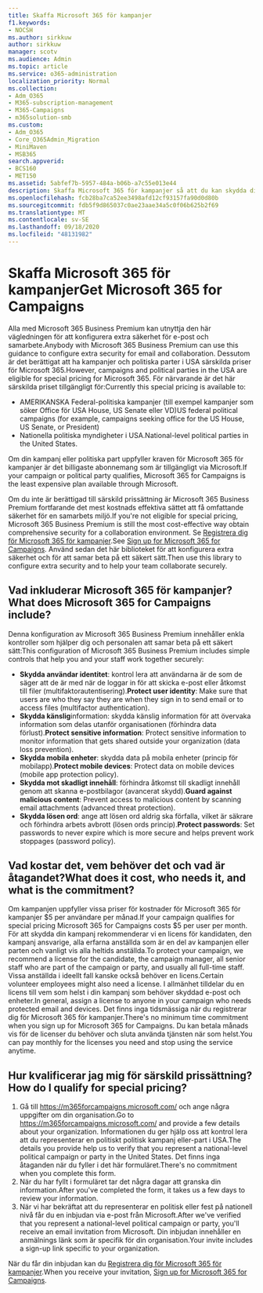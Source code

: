 ```yaml
---
title: Skaffa Microsoft 365 för kampanjer
f1.keywords:
- NOCSH
ms.author: sirkkuw
author: sirkkuw
manager: scotv
ms.audience: Admin
ms.topic: article
ms.service: o365-administration
localization_priority: Normal
ms.collection:
- Adm_O365
- M365-subscription-management
- M365-Campaigns
- m365solution-smb
ms.custom:
- Adm_O365
- Core_O365Admin_Migration
- MiniMaven
- MSB365
search.appverid:
- BCS160
- MET150
ms.assetid: 5abfef7b-5957-484a-b06b-a7c55e013e44
description: Skaffa Microsoft 365 för kampanjer så att du kan skydda din kampanj från Cybersecurity hot mot e-post, data och kommunikation.
ms.openlocfilehash: fcb28ba7ca52ee3498afd12cf93157fa90d0d80b
ms.sourcegitcommit: fdb5f9d865037c0ae23aae34a5c0f06b625b2f69
ms.translationtype: MT
ms.contentlocale: sv-SE
ms.lasthandoff: 09/18/2020
ms.locfileid: "48131982"
---
```

# <a name="get-microsoft-365-for-campaigns"></a><span data-ttu-id="a5469-103">Skaffa Microsoft 365 för kampanjer</span><span class="sxs-lookup"><span data-stu-id="a5469-103">Get Microsoft 365 for Campaigns</span></span>

<span data-ttu-id="a5469-104">Alla med Microsoft 365 Business Premium kan utnyttja den här vägledningen för att konfigurera extra säkerhet för e-post och samarbete.</span><span class="sxs-lookup"><span data-stu-id="a5469-104">Anybody with Microsoft 365 Business Premium can use this guidance to configure extra security for email and collaboration.</span></span> <span data-ttu-id="a5469-105">Dessutom är det berättigat att ha kampanjer och politiska parter i USA särskilda priser för Microsoft 365.</span><span class="sxs-lookup"><span data-stu-id="a5469-105">However, campaigns and political parties in the USA are eligible for special pricing for Microsoft 365.</span></span> <span data-ttu-id="a5469-106">För närvarande är det här särskilda priset tillgängligt för:</span><span class="sxs-lookup"><span data-stu-id="a5469-106">Currently this special pricing is available to:</span></span>
- <span data-ttu-id="a5469-107">AMERIKANSKA Federal-politiska kampanjer (till exempel kampanjer som söker Office för USA House, US Senate eller VD)</span><span class="sxs-lookup"><span data-stu-id="a5469-107">US federal political campaigns (for example, campaigns seeking office for the US House, US Senate, or President)</span></span>
- <span data-ttu-id="a5469-108">Nationella politiska myndigheter i USA.</span><span class="sxs-lookup"><span data-stu-id="a5469-108">National-level political parties in the United States.</span></span>

<span data-ttu-id="a5469-109">Om din kampanj eller politiska part uppfyller kraven för Microsoft 365 för kampanjer är det billigaste abonnemang som är tillgängligt via Microsoft.</span><span class="sxs-lookup"><span data-stu-id="a5469-109">If your campaign or political party qualifies, Microsoft 365 for Campaigns is the least expensive plan available through Microsoft.</span></span>  

<span data-ttu-id="a5469-110">Om du inte är berättigad till särskild prissättning är Microsoft 365 Business Premium fortfarande det mest kostnads effektiva sättet att få omfattande säkerhet för en samarbets miljö.</span><span class="sxs-lookup"><span data-stu-id="a5469-110">If you're not eligible for special pricing, Microsoft 365 Business Premium is still the most cost-effective way obtain comprehensive security for a collaboration environment.</span></span> <span data-ttu-id="a5469-111">Se [Registrera dig för Microsoft 365 för kampanjer](m365-campaigns-sign-up.md).</span><span class="sxs-lookup"><span data-stu-id="a5469-111">See [Sign up for Microsoft 365 for Campaigns](m365-campaigns-sign-up.md).</span></span> <span data-ttu-id="a5469-112">Använd sedan det här biblioteket för att konfigurera extra säkerhet och för att samar beta på ett säkert sätt.</span><span class="sxs-lookup"><span data-stu-id="a5469-112">Then use this library to configure extra security and to help your team collaborate securely.</span></span> 

## <a name="what-does-microsoft-365-for-campaigns-include"></a><span data-ttu-id="a5469-113">Vad inkluderar Microsoft 365 för kampanjer?</span><span class="sxs-lookup"><span data-stu-id="a5469-113">What does Microsoft 365 for Campaigns include?</span></span>
<span data-ttu-id="a5469-114">Denna konfiguration av Microsoft 365 Business Premium innehåller enkla kontroller som hjälper dig och personalen att samar beta på ett säkert sätt:</span><span class="sxs-lookup"><span data-stu-id="a5469-114">This configuration of Microsoft 365 Business Premium includes simple controls that help you and your staff work together securely:</span></span> 
- <span data-ttu-id="a5469-115">**Skydda användar identitet**: kontrol lera att användarna är de som de säger att de är med när de loggar in för att skicka e-post eller åtkomst till filer (multifaktorautentisering).</span><span class="sxs-lookup"><span data-stu-id="a5469-115">**Protect user identity**: Make sure that users are who they say they are when they sign in to send email or to access files (multifactor authentication).</span></span>
- <span data-ttu-id="a5469-116">**Skydda känslig**information: skydda känslig information för att övervaka information som delas utanför organisationen (förhindra data förlust).</span><span class="sxs-lookup"><span data-stu-id="a5469-116">**Protect sensitive information**: Protect sensitive information to monitor information that gets shared outside your organization (data loss prevention).</span></span>
- <span data-ttu-id="a5469-117">**Skydda mobila enheter**: skydda data på mobila enheter (princip för mobilapp).</span><span class="sxs-lookup"><span data-stu-id="a5469-117">**Protect mobile devices**: Protect data on mobile devices (mobile app protection policy).</span></span>
- <span data-ttu-id="a5469-118">**Skydda mot skadligt innehåll**: förhindra åtkomst till skadligt innehåll genom att skanna e-postbilagor (avancerat skydd).</span><span class="sxs-lookup"><span data-stu-id="a5469-118">**Guard against malicious content**: Prevent access to malicious content by scanning email attachments (advanced threat protection).</span></span>
- <span data-ttu-id="a5469-119">**Skydda lösen ord**: ange att lösen ord aldrig ska förfalla, vilket är säkrare och förhindra arbets avbrott (lösen ords princip).</span><span class="sxs-lookup"><span data-stu-id="a5469-119">**Protect passwords**: Set passwords to never expire which is more secure and helps prevent work stoppages (password policy).</span></span> 


## <a name="what-does-it-cost-who-needs-it-and-what-is-the-commitment"></a><span data-ttu-id="a5469-120">Vad kostar det, vem behöver det och vad är åtagandet?</span><span class="sxs-lookup"><span data-stu-id="a5469-120">What does it cost, who needs it, and what is the commitment?</span></span>
<span data-ttu-id="a5469-121">Om kampanjen uppfyller vissa priser för kostnader för Microsoft 365 för kampanjer $5 per användare per månad.</span><span class="sxs-lookup"><span data-stu-id="a5469-121">If your campaign qualifies for special pricing Microsoft 365 for Campaigns costs $5 per user per month.</span></span> <span data-ttu-id="a5469-122">För att skydda din kampanj rekommenderar vi en licens för kandidaten, den kampanj ansvarige, alla erfarna anställda som är en del av kampanjen eller parten och vanligt vis alla heltids anställda.</span><span class="sxs-lookup"><span data-stu-id="a5469-122">To protect your campaign, we recommend a license for the candidate, the campaign manager, all senior staff who are part of the campaign or party, and usually all full-time staff.</span></span> <span data-ttu-id="a5469-123">Vissa anställda i ideellt fall kanske också behöver en licens.</span><span class="sxs-lookup"><span data-stu-id="a5469-123">Certain volunteer employees might also need a license.</span></span> <span data-ttu-id="a5469-124">I allmänhet tilldelar du en licens till vem som helst i din kampanj som behöver skyddad e-post och enheter.</span><span class="sxs-lookup"><span data-stu-id="a5469-124">In general, assign a license to anyone in your campaign who needs protected email and devices.</span></span>
<span data-ttu-id="a5469-125">Det finns inga tidsmässiga när du registrerar dig för Microsoft 365 för kampanjer.</span><span class="sxs-lookup"><span data-stu-id="a5469-125">There's no minimum time commitment when you sign up for Microsoft 365 for Campaigns.</span></span> <span data-ttu-id="a5469-126">Du kan betala månads vis för de licenser du behöver och sluta använda tjänsten när som helst.</span><span class="sxs-lookup"><span data-stu-id="a5469-126">You can pay monthly for the licenses you need and stop using the service anytime.</span></span>

## <a name="how-do-i-qualify-for-special-pricing"></a><span data-ttu-id="a5469-127">Hur kvalificerar jag mig för särskild prissättning?</span><span class="sxs-lookup"><span data-stu-id="a5469-127">How do I qualify for special pricing?</span></span>

1. <span data-ttu-id="a5469-128">Gå till https://m365forcampaigns.microsoft.com/ och ange några uppgifter om din organisation.</span><span class="sxs-lookup"><span data-stu-id="a5469-128">Go to https://m365forcampaigns.microsoft.com/ and provide a few details about your organization.</span></span> <span data-ttu-id="a5469-129">Informationen du ger hjälp oss att kontrol lera att du representerar en politiskt politisk kampanj eller-part i USA.</span><span class="sxs-lookup"><span data-stu-id="a5469-129">The details you provide help us to verify that you represent a national-level political campaign or party in the United States.</span></span> <span data-ttu-id="a5469-130">Det finns inga åtaganden när du fyller i det här formuläret.</span><span class="sxs-lookup"><span data-stu-id="a5469-130">There's no commitment when you complete this form.</span></span> 
2. <span data-ttu-id="a5469-131">När du har fyllt i formuläret tar det några dagar att granska din information.</span><span class="sxs-lookup"><span data-stu-id="a5469-131">After you've completed the form, it takes us a few days to review your information.</span></span> 
3. <span data-ttu-id="a5469-132">När vi har bekräftat att du representerar en politisk eller fest på nationell nivå får du en inbjudan via e-post från Microsoft.</span><span class="sxs-lookup"><span data-stu-id="a5469-132">After we've verified that you represent a national-level political campaign or party, you'll receive an email invitation from Microsoft.</span></span> <span data-ttu-id="a5469-133">Din inbjudan innehåller en anmälnings länk som är specifik för din organisation.</span><span class="sxs-lookup"><span data-stu-id="a5469-133">Your invite includes a sign-up link specific to your organization.</span></span> 

<span data-ttu-id="a5469-134">När du får din inbjudan kan du [Registrera dig för Microsoft 365 för kampanjer](m365-campaigns-sign-up.md).</span><span class="sxs-lookup"><span data-stu-id="a5469-134">When you receive your invitation, [Sign up for Microsoft 365 for Campaigns](m365-campaigns-sign-up.md).</span></span>



